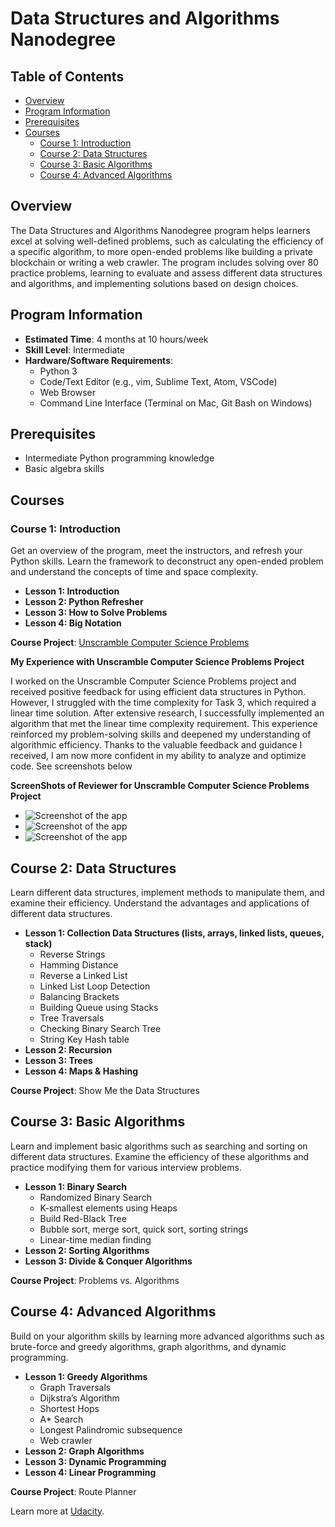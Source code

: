 # Data Structures and Algorithms Nanodegree

## Table of Contents
- [Overview](#overview)
- [Program Information](#program-information)
- [Prerequisites](#prerequisites)
- [Courses](#courses)
  - [Course 1: Introduction](#course-1-introduction)
  - [Course 2: Data Structures](#course-2-data-structures)
  - [Course 3: Basic Algorithms](#course-3-basic-algorithms)
  - [Course 4: Advanced Algorithms](#course-4-advanced-algorithms)

## Overview
The Data Structures and Algorithms Nanodegree program helps learners excel at solving well-defined problems, such as calculating the efficiency of a specific algorithm, to more open-ended problems like building a private blockchain or writing a web crawler. The program includes solving over 80 practice problems, learning to evaluate and assess different data structures and algorithms, and implementing solutions based on design choices.

## Program Information
- **Estimated Time**: 4 months at 10 hours/week
- **Skill Level**: Intermediate
- **Hardware/Software Requirements**:
  - Python 3
  - Code/Text Editor (e.g., vim, Sublime Text, Atom, VSCode)
  - Web Browser
  - Command Line Interface (Terminal on Mac, Git Bash on Windows)

## Prerequisites
- Intermediate Python programming knowledge
- Basic algebra skills

## Courses

### Course 1: Introduction
Get an overview of the program, meet the instructors, and refresh your Python skills. Learn the framework to deconstruct any open-ended problem and understand the concepts of time and space complexity.

- **Lesson 1: Introduction**
- **Lesson 2: Python Refresher**
- **Lesson 3: How to Solve Problems**
- **Lesson 4: Big Notation**

**Course Project**: [Unscramble Computer Science Problems](unscramble_cs_problems.md)

**My Experience with Unscramble Computer Science Problems Project**

I worked on the Unscramble Computer Science Problems project and received positive feedback for using efficient data structures in Python. However, I struggled with the time complexity for Task 3, which required a linear time solution. After extensive research, I successfully implemented an algorithm that met the linear time complexity requirement. This experience reinforced my problem-solving skills and deepened my understanding of algorithmic efficiency. Thanks to the valuable feedback and guidance I received, I am now more confident in my ability to analyze and optimize code. See screenshots below

**ScreenShots of Reviewer for Unscramble Computer Science Problems Project** 
- ![Screenshot of the app](https://github.com/username/repo/raw/main/images/screenshot.png)
- ![Screenshot of the app](https://github.com/username/repo/raw/main/images/screenshot.png)
- ![Screenshot of the app](https://github.com/username/repo/raw/main/images/screenshot.png)



## Course 2: Data Structures
Learn different data structures, implement methods to manipulate them, and examine their efficiency. Understand the advantages and applications of different data structures.

- **Lesson 1: Collection Data Structures (lists, arrays, linked lists, queues, stack)**
  - Reverse Strings
  - Hamming Distance
  - Reverse a Linked List
  - Linked List Loop Detection
  - Balancing Brackets
  - Building Queue using Stacks
  - Tree Traversals
  - Checking Binary Search Tree
  - String Key Hash table
- **Lesson 2: Recursion**
- **Lesson 3: Trees**
- **Lesson 4: Maps & Hashing**

**Course Project**: Show Me the Data Structures

## Course 3: Basic Algorithms
Learn and implement basic algorithms such as searching and sorting on different data structures. Examine the efficiency of these algorithms and practice modifying them for various interview problems.

- **Lesson 1: Binary Search**
  - Randomized Binary Search
  - K-smallest elements using Heaps
  - Build Red-Black Tree
  - Bubble sort, merge sort, quick sort, sorting strings
  - Linear-time median finding
- **Lesson 2: Sorting Algorithms**
- **Lesson 3: Divide & Conquer Algorithms**

**Course Project**: Problems vs. Algorithms

## Course 4: Advanced Algorithms
Build on your algorithm skills by learning more advanced algorithms such as brute-force and greedy algorithms, graph algorithms, and dynamic programming.

- **Lesson 1: Greedy Algorithms**
  - Graph Traversals
  - Dijkstra’s Algorithm
  - Shortest Hops
  - A* Search
  - Longest Palindromic subsequence
  - Web crawler
- **Lesson 2: Graph Algorithms**
- **Lesson 3: Dynamic Programming**
- **Lesson 4: Linear Programming**

**Course Project**: Route Planner

Learn more at [Udacity](https://www.udacity.com/online-learning-for-individuals).
